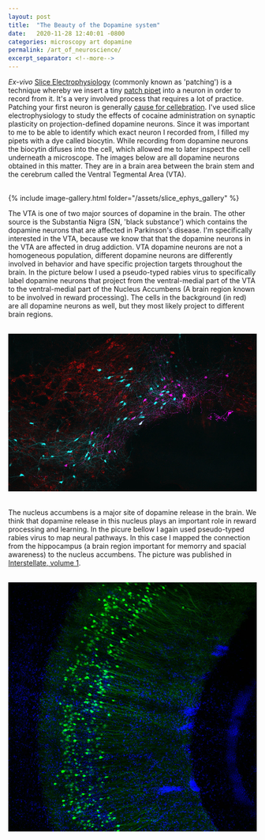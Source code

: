 ```yaml
---
layout: post
title:  "The Beauty of the Dopamine system"
date:   2020-11-28 12:40:01 -0800
categories: microscopy art dopamine
permalink: /art_of_neuroscience/
excerpt_separator: <!--more-->
---
```


<i>Ex-vivo</i> [Slice Electrophysiology](https://en.wikipedia.org/wiki/Electrophysiology) (commonly known as 'patching') is a technique whereby we insert a tiny [patch pipet](https://en.wikipedia.org/wiki/Electrophysiology#/media/File:Patch_pipette.jpg) into a neuron in order to record from it. It's a very involved process that requires a lot of practice. Patching your first neuron is generally [cause for cellebration](http://lammellab.org/wp-content/uploads/2017/12/2015-03-07-15.56.40-e1512171993740.jpg). I've used slice electrophysiology to study the effects of cocaine administration on synaptic plasticity on projection-defined dopamine neurons. Since it was important to me to be able to identify which exact neuron I recorded from, I filled my pipets with a dye called biocytin. While recording from dopamine neurons the biocytin difuses into the cell, which allowed me to later inspect the cell underneath a microscope. The images below are all dopamine neurons obtained in this matter. They are in a brain area between the brain stem and the cerebrum called the Ventral Tegmental Area (VTA).

<br/>
{% include image-gallery.html folder="/assets/slice_ephys_gallery" %}
<br/>

<!--more-->

The VTA is one of two major sources of dopamine in the brain. The other source is the Substantia Nigra (SN, 'black substance') which contains the dopamine neurons that are affected in Parkinson's disease. I'm specifically interested in the VTA, because we know that that the dopamine neurons in the VTA are affected in drug addiction. VTA dopamine neurons are not a homogeneous population, different dopamine neurons are differently involved in behavior and have specific projection targets throughout the brain. In the picture below I used a pseudo-typed rabies virus to specifically label dopamine neurons that project from the ventral-medial part of the VTA to the ventral-medial part of the Nucleus Accumbens (A brain region known to be involved in reward processing). The cells in the background (in red) are all dopamine neurons as well, but they most likely project to different brain regions.

<br/>
<a href="/assets/VTA.jpg" title="VTA">
    <img src="/assets/VTA.resized.jpg" alt="VTA" />
  </a>
<br/>
<br/>

The nucleus accumbens is a major site of dopamine release in the brain. We think that dopamine release in this nucleus plays an important role in reward processing and learning. In the picure bellow I again used pseudo-typed rabies virus to map neural pathways. In this case I mapped the connection from the hippocampus (a brain region important for memorry and spacial awareness) to the nucleus accumbens. The picture was published in [Interstellate, volume 1](https://pub.lucidpress.com/Interstellate_Volume1/#vZdpTQNXsg4T.).

<center>
<br/>
<a href="/assets/hippocampus.jpg" title="Hippocampus">
    <img src="/assets/hippocampus.resized.jpg" alt="Hippocampus" />
  </a>
<br/>
</center>

